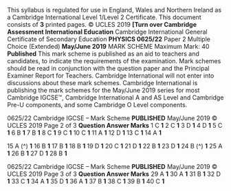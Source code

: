 This syllabus is regulated for use in England, Wales and Northern Ireland as a Cambridge International Level 1/Level 2 Certificate. This document consists of **3** printed pages. © UCLES 2019 **[Turn over Cambridge Assessment International Education** Cambridge International General Certificate of Secondary Education **PHYSICS 0625/22** Paper 2 Multiple Choice (Extended) **May/June 2019** MARK SCHEME Maximum Mark: 40 **Published** This mark scheme is published as an aid to teachers and candidates, to indicate the requirements of the examination. Mark schemes should be read in conjunction with the question paper and the Principal Examiner Report for Teachers. Cambridge International will not enter into discussions about these mark schemes. Cambridge International is publishing the mark schemes for the May/June 2019 series for most Cambridge IGCSE™, Cambridge International A and AS Level and Cambridge Pre-U components, and some Cambridge O Level components. 


0625/22 Cambridge IGCSE – Mark Scheme **PUBLISHED** May/June 2019 © UCLES 2019 Page 2 of 3 **Question Answer Marks** 1 C **1** 2 C **1** 3 D **1** 4 D **1** 5 C **1** 6 B **1** 7 B **1** 8 C **1** 9 C **1** 10 C **1** 11 A **1** 12 D **1** 13 C **1** 14 A **1** 

15 A (^) **1** 16 B **1** 17 B **1** 18 B **1** 19 D **1** 20 C **1** 21 D **1** 22 B **1** 23 D **1** 24 B (^) **1** 25 A **1** 26 B **1** 27 D **1** 28 B **1** 


0625/22 Cambridge IGCSE – Mark Scheme **PUBLISHED** May/June 2019 © UCLES 2019 Page 3 of 3 **Question Answer Marks** 29 A **1** 30 A **1** 31 B **1** 32 D **1** 33 C **1** 34 A **1** 35 D **1** 36 A **1** 37 B **1** 38 C **1** 39 B **1** 40 C **1** 


